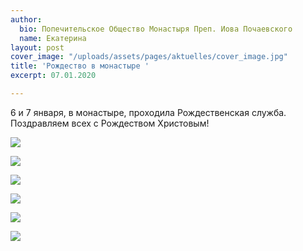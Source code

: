 ```yaml
---
author:
  bio: Попечительское Общество Монастыря Преп. Иова Почаевского
  name: Екатерина
layout: post
cover_image: "/uploads/assets/pages/aktuelles/cover_image.jpg"
title: 'Рождество в монастыре '
excerpt: 07.01.2020

---
```

6 и 7 января, в монастыре, проходила Рождественская служба. Поздравляем всех с Рождеством Христовым!

![](https://res.cloudinary.com/hiobmon/image/upload/v1578848093/media/2020/DSC_9516_vlcz6j.jpg)

![](https://res.cloudinary.com/hiobmon/image/upload/v1578848110/media/2020/DSC_9520_qzvte2.jpg)

![](https://res.cloudinary.com/hiobmon/image/upload/v1578848121/media/2020/DSC_9523_ffmvmq.jpg)

![](https://res.cloudinary.com/hiobmon/image/upload/v1578848133/media/2020/DSC_9529_qvpiwn.jpg)

![](https://res.cloudinary.com/hiobmon/image/upload/v1578848145/media/2020/DSC_9531_rshar4.jpg)

![](https://res.cloudinary.com/hiobmon/image/upload/v1578848157/media/2020/DSC_9534_sjoqea.jpg)